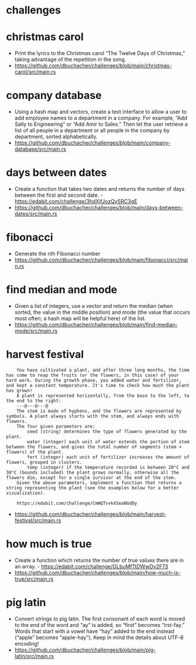 ﻿# challenges
 
# christmas carol
* Print the lyrics to the Christmas carol “The Twelve Days of Christmas,” taking advantage of the repetition in the song.
* https://github.com/dbuchacher/challenges/blob/main/christmas-carol/src/main.rs

# company database
* Using a hash map and vectors, create a text interface to allow a user to add employee names to a department in a company. For example, “Add Sally to Engineering” or “Add Amir to Sales.” Then let the user retrieve a list of all people in a department or all people in the company by department, sorted alphabetically.
* https://github.com/dbuchacher/challenges/blob/main/company-database/src/main.rs

# days between dates
* Create a function that takes two dates and returns the number of days between the first and second date. - https://edabit.com/challenge/3hdXjfJozQySRC3gE
* https://github.com/dbuchacher/challenges/blob/main/days-between-dates/src/main.rs

# fibonacci
* Generate the nth Fibonacci number
* https://github.com/dbuchacher/challenges/blob/main/fibonacci/src/main.rs

# find median and mode
* Given a list of integers, use a vector and return the median (when sorted, the value in the middle position) and mode (the value that occurs most often; a hash map will be helpful here) of the list.
* https://github.com/dbuchacher/challenges/blob/main/find-median-mode/src/main.rs

# harvest festival
```
    You have cultivated a plant, and after three long months, the time has come to reap the fruits (or the flowers, in this case) of your hard work. During the growth phase, you added water and fertilizer, and kept a constant temperature. It's time to check how much the plant has grown!
    A plant is represented horizontally, from the base to the left, to the end to the right:
    ---@---@---@
    The stem is made of hyphens, and the flowers are represented by symbols. A plant always starts with the stem, and always ends with flowers.
    The four given parameters are:
        seed (string) determines the type of flowers generated by the plant.
        water (integer) each unit of water extends the portion of stem between the flowers, and gives the total number of segments (stem + flowers) of the plant.
        fert (integer) each unit of fertilizer increases the amount of flowers, grouped in clusters.
        temp (integer) if the temperature recorded is between 20°C and 30°C (bounds included) the plant grows normally, otherwise all the flowers die, except for a single survivor at the end of the stem.
    Given the above parameters, implement a function that returns a string representing the plant (see the examples below for a better visualization).
    
    https://edabit.com/challenge/CmWQTvvkXSeaNGdDy
```
* https://github.com/dbuchacher/challenges/blob/main/harvest-festival/src/main.rs

# how much is true
* Create a function which returns the number of true values there are in an array. - https://edabit.com/challenge/GLbuMfTtDWwDv2F73
* https://github.com/dbuchacher/challenges/blob/main/how-much-is-true/src/main.rs

# pig latin
* Convert strings to pig latin. The first consonant of each word is moved to the end of the word and “ay” is added, so “first” becomes “irst-fay.” Words that start with a vowel have “hay” added to the end instead (“apple” becomes “apple-hay”). Keep in mind the details about UTF-8 encoding!
* https://github.com/dbuchacher/challenges/blob/main/pig-latin/src/main.rs
